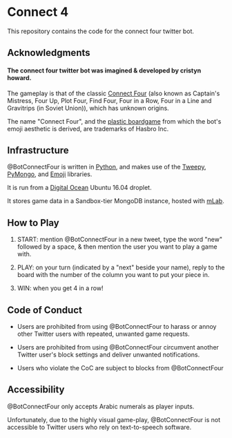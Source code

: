 # Connect 4

This repository contains the code for the connect four twitter bot.

## Acknowledgments

#### The connect four twitter bot was imagined & developed by cristyn howard.

The gameplay is that of the classic [Connect Four](https://en.wikipedia.org/wiki/Connect_Four) (also known as Captain's Mistress, Four Up, Plot Four, Find Four, Four in a Row, Four in a Line and Gravitrips (in Soviet Union)), which has unknown origins.

The name "Connect Four", and the [plastic boardgame](https://www.hasb.com/en-us/product/connect-4-game:80FB5BCA-5056-9047-F5F4-5EB5DF88DAF4) from which the bot's emoji aesthetic is derived, are trademarks of Hasbro Inc.

## Infrastructure

@BotConnectFour is written in [Python](https://www.python.org/about/), and makes use of the [Tweepy](http://www.tweepy.org), [PyMongo](https://pypi.org/project/pymongo/), and [Emoji](https://pypi.org/project/emoji/) libraries.

It is run from a [Digital Ocean](https://www.digitalocean.com) Ubuntu 16.04 droplet.

It stores game data in a Sandbox-tier MongoDB instance, hosted with [mLab](https://mlab.com/welcome/).


## How to Play

1. START: mention @BotConnectFour in a new tweet, type the word "new" followed by a space, & then mention the user you want to play a game with.

2. PLAY: on your turn (indicated by a "next" beside your name), reply to the board with the number of the column you want to put your piece in.

3. WIN: when you get 4 in a row!

## Code of Conduct

* Users are prohibited from using @BotConnectFour to harass or annoy other Twitter users with repeated, unwanted game requests.

* Users are prohibited from using @BotConnectFour circumvent another Twitter user's block settings and deliver unwanted notifications.

* Users who violate the CoC are subject to blocks from @BotConnectFour

## Accessibility

@BotConnectFour only accepts Arabic numerals as player inputs.

Unfortunately, due to the highly visual game-play, @BotConnectFour is not accessible to Twitter users who rely on text-to-speech software.


